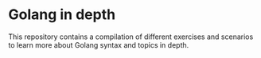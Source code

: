 # Golang in depth
This repository contains a compilation of different exercises and scenarios to learn more about Golang syntax and topics in depth.
